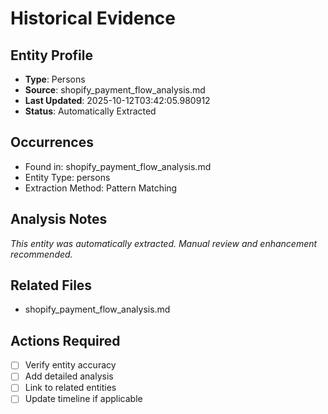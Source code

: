 # Historical Evidence

## Entity Profile
- **Type**: Persons
- **Source**: shopify_payment_flow_analysis.md
- **Last Updated**: 2025-10-12T03:42:05.980912
- **Status**: Automatically Extracted

## Occurrences
- Found in: shopify_payment_flow_analysis.md
- Entity Type: persons
- Extraction Method: Pattern Matching

## Analysis Notes
*This entity was automatically extracted. Manual review and enhancement recommended.*

## Related Files
- shopify_payment_flow_analysis.md

## Actions Required
- [ ] Verify entity accuracy
- [ ] Add detailed analysis
- [ ] Link to related entities
- [ ] Update timeline if applicable

